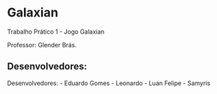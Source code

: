 # Galaxian

Trabalho Prático 1 - Jogo Galaxian

Professor:
    Glender Brás.
    
Desenvolvedores:
---------------------------------------
Desenvolvedores:
    - Eduardo Gomes
    - Leonardo
    - Luan Felipe
    - Samyris
    

